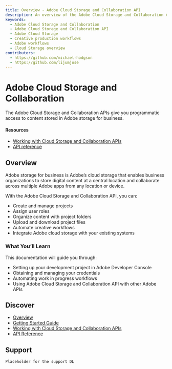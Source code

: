 ```yaml
---
title: Overview - Adobe Cloud Storage and Collaboration API
description: An overview of the Adobe Cloud Storage and Collaboration API
keywords:
  - Adobe Cloud Storage and Collaboration
  - Adobe Cloud Storage and Collaboration API
  - Adobe Cloud Storage
  - Creative production workflows
  - Adobe workflows
  - Cloud Storage overview
contributors:
  - https://github.com/michael-hodgson
  - https://github.com/lijumjose
---
```


<HeroSimple slots="heading, text"/>

# Adobe Cloud Storage and Collaboration

The Adobe Cloud Storage and Collaboration APIs give you programmatic access to content stored in Adobe storage for business.

<Resources slots="heading, links"/>

#### Resources

- [Working with Cloud Storage and Collaboration APIs](./guides/quick-start/index.md)
- [API reference](./guides/api/index.md)

## Overview

Adobe storage for business is Adobe’s cloud storage that enables business organizations to store digital content at a central location and collaborate across multiple Adobe apps from any location or device.

With the Adobe Cloud Storage and Collaboration API, you can:

- Create and manage projects
- Assign user roles
- Organize content with project folders
- Upload and download project files
- Automate creative workflows
- Integrate Adobe cloud storage with your existing systems

### What You’ll Learn

This documentation will guide you through:

- Setting up your development project in Adobe Developer Console
- Obtaining and managing your credentials
- Automating work in progress workflows
- Using Adobe Cloud Storage and Collaboration API with other Adobe APIs

## Discover

- [Overview](./guides/index.md)
- [Getting Started Guide](./guides/getting-started/index.md)
- [Working with Cloud Storage and Collaboration APIs](./guides/quick-start/index.md)
- [API Reference](./guides/api/index.md)

## Support

`Placeholder for the support DL`
